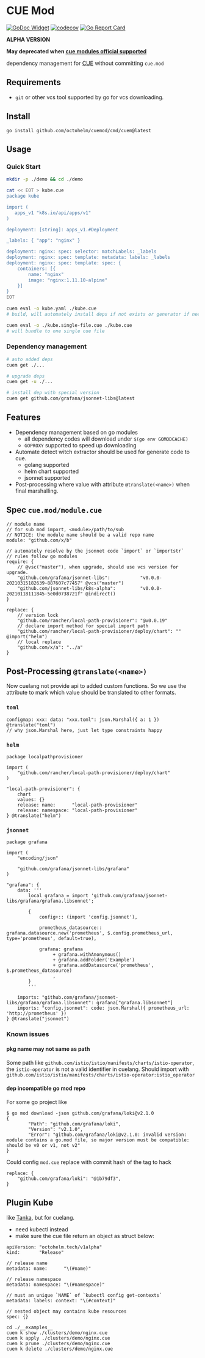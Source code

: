 # CUE Mod

[![GoDoc Widget](https://godoc.org/github.com/octohelm/cuemod?status.svg)](https://pkg.go.dev/github.com/octohelm/cuemod)
[![codecov](https://codecov.io/gh/octohelm/cuemod/branch/main/graph/badge.svg)](https://codecov.io/gh/octohelm/cuemod)
[![Go Report Card](https://goreportcard.com/badge/github.com/octohelm/cuemod)](https://goreportcard.com/report/github.com/octohelm/cuemod)

**ALPHA VERSION**

**May deprecated when [cue modules official supported](https://github.com/cuelang/cue/issues/851)**

dependency management for [CUE](https://cuelang.org/) without committing `cue.mod`

## Requirements

* `git` or other vcs tool supported by go for vcs downloading.

## Install

```shell
go install github.com/octohelm/cuemod/cmd/cuem@latest
```

## Usage

### Quick Start

```bash 
mkdir -p ./demo && cd ./demo

cat << EOT > kube.cue
package kube

import (
   apps_v1 "k8s.io/api/apps/v1"
)

deployment: [string]: apps_v1.#Deployment

_labels: { "app": "nginx" }

deployment: nginx: spec: selector: matchLabels: _labels
deployment: nginx: spec: template: metadata: labels: _labels
deployment: nginx: spec: template: spec: {
	containers: [{
		name: "nginx"
		image: "nginx:1.11.10-alpine"
	}]
}
EOT
 
cuem eval -o kube.yaml ./kube.cue
# build, will automately install deps if not exists or generator if needed.

cuem eval -o ./kube.single-file.cue ./kube.cue
# will bundle to one single cue file
```

### Dependency management

```bash
# auto added deps
cuem get ./...

# upgrade deps
cuem get -u ./...

# install dep with special version
cuem get github.com/grafana/jsonnet-libs@latest
```

## Features

* Dependency management based on go modules
    * all dependency codes will download under `$(go env GOMODCACHE)`
    * `GOPROXY` supported to speed up downloading
* Automate detect witch extractor should be used for generate code to cue.
    * golang supported
    * helm chart supported
    * jsonnet supported
* Post-processing where value with attribute `@translate(<name>)` when final marshalling.

## Spec `cue.mod/module.cue`

```cue
// module name
// for sub mod import, <module>/path/to/sub
// NOTICE: the module name should be a valid repo name
module: "github.com/x/b"

// automately resolve by the jsonnet code `import` or `importstr`
// rules follow go modules
require: {		
    // @vsc("master"), when upgrade, should use vcs version for upgrade.
    "github.com/grafana/jsonnet-libs":           "v0.0.0-20210315182639-887607c77457" @vcs("master")
    "github.com/jsonnet-libs/k8s-alpha":         "v0.0.0-20210118111845-5e0d0738721f" @indirect()
}

replace: {
    // version lock 
    "github.com/rancher/local-path-provisioner": "@v0.0.19"
    // declare import method for special import path
    "github.com/rancher/local-path-provisioner/deploy/chart": "" @import("helm")
    // local replace
    "github.com/x/a": "../a"
}
```

## Post-Processing `@translate(<name>)`

Now cuelang not provide api to added custom functions. So we use the attribute to mark which value should be translated
to other formats.

### `toml`

```cue
configmap: xxx: data: "xxx.toml": json.Marshal({ a: 1 }) @translate("toml")
// why json.Marshal here, just let type constraints happy
```

### `helm`

```cue
package localpathprovisioner

import (
	"github.com/rancher/local-path-provisioner/deploy/chart"
)

"local-path-provisioner": {
	chart
	values: {}
	release: name:      "local-path-provisioner"
	release: namespace: "local-path-provisioner"
} @translate("helm")
```

### `jsonnet`

```cue
package grafana

import (
	"encoding/json"

	"github.com/grafana/jsonnet-libs/grafana"
)

"grafana": {
	data: '''
		local grafana = import 'github.com/grafana/jsonnet-libs/grafana/grafana.libsonnet';
		
		{
		    config+:: (import 'config.jsonnet'),
		
		    prometheus_datasource:: grafana.datasource.new('prometheus', $.config.prometheus_url, type='prometheus', default=true),
		
		    grafana: grafana
		         + grafana.withAnonymous()
		         + grafana.addFolder('Example')
		         + grafana.addDatasource('prometheus', $.prometheus_datasource)
		         ,
		}
		'''

	imports: "github.com/grafana/jsonnet-libs/grafana/grafana.libsonnet": grafana["grafana.libsonnet"]
	imports: "config.jsonnet": code: json.Marshal({ prometheus_url: 'http://prometheus' })
} @translate("jsonnet")
```

### Known issues

#### pkg name may not same as path

Some path like `github.com/istio/istio/manifests/charts/istio-operator`, the `istio-operator` is not a valid identifier
in cuelang. Should import with `github.com/istio/istio/manifests/charts/istio-operator:istio_operator`

#### dep incompatible go mod repo

For some go project like

```
$ go mod download -json github.com/grafana/loki@v2.1.0
{
        "Path": "github.com/grafana/loki",
        "Version": "v2.1.0",
        "Error": "github.com/grafana/loki@v2.1.0: invalid version: module contains a go.mod file, so major version must be compatible: should be v0 or v1, not v2"
}
```

Could config `mod.cue` replace with commit hash of the tag to hack

```cue
replace: {
    "github.com/grafana/loki": "@1b79df3",
}
```

## Plugin Kube

like [Tanka](https://tanka.dev), but for cuelang.

* need kubectl instead
* make sure the cue file return an object as struct below:

```cue
apiVersion: "octohelm.tech/v1alpha"
kind:       "Release"

// release name
metadata: name:      "\(#name)"

// release namespace
metadata: namespace: "\(#namespace)"

// must an unique `NAME` of `kubectl config get-contexts`
metadata: labels: context: "\(#context)"

// nested object may contains kube resources
spec: {} 
```

```
cd ./__examples__
cuem k show ./clusters/demo/nginx.cue
cuem k apply ./clusters/demo/nginx.cue
cuem k prune ./clusters/demo/nginx.cue
cuem k delete ./clusters/demo/nginx.cue
```